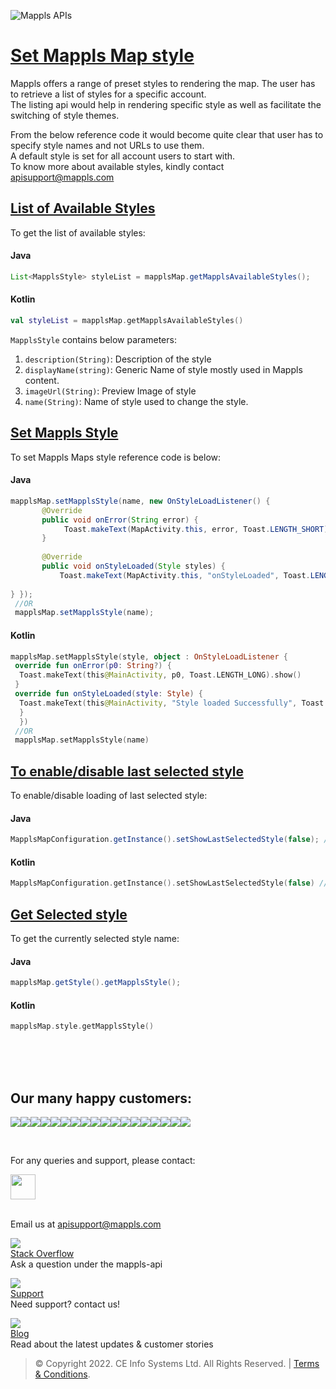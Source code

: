 
![Mappls APIs](https://about.mappls.com/images/mappls-b-logo.svg)


# [Set Mappls Map style](#Set-Mappls-Map-style)

Mappls offers a range of preset styles to rendering the map. The user has to retrieve a list of styles for a specific account.   
The listing api would help in rendering specific style as well as facilitate the switching of style themes.

From the below reference code it would become quite clear that user has to specify style names and not URLs to use them.   
A default style is set for all account users to start with.   
To know more about available styles, kindly contact apisupport@mappls.com


## [List of Available Styles](#list-of-available-styles)

To get the list of available styles:

#### Java
~~~java  
List<MapplsStyle> styleList = mapplsMap.getMapplsAvailableStyles();  
~~~  

#### Kotlin
~~~kotlin  
val styleList = mapplsMap.getMapplsAvailableStyles() 
~~~  

`MapplsStyle` contains below parameters:

1. `description(String)`: Description of the style
2. `displayName(string)`: Generic Name of style mostly used in Mappls content.
3. `imageUrl(String)`: Preview Image of style
4. `name(String)`: Name of style used to change the style.

## [Set Mappls Style](#set-mappls-style)
To set Mappls Maps style reference code is below:
#### Java
~~~java  
mapplsMap.setMapplsStyle(name, new OnStyleLoadListener() {    
       @Override    
       public void onError(String error) {    
            Toast.makeText(MapActivity.this, error, Toast.LENGTH_SHORT).show();    
       }    
    
       @Override    
       public void onStyleLoaded(Style styles) {     
           Toast.makeText(MapActivity.this, "onStyleLoaded", Toast.LENGTH_SHORT).show();    
    
} });  
 //OR
 mapplsMap.setMapplsStyle(name);  
~~~  

#### Kotlin
~~~kotlin  
mapplsMap.setMapplsStyle(style, object : OnStyleLoadListener {  
 override fun onError(p0: String?) {
  Toast.makeText(this@MainActivity, p0, Toast.LENGTH_LONG).show()
 }  
 override fun onStyleLoaded(style: Style) {
  Toast.makeText(this@MainActivity, "Style loaded Successfully", Toast.LENGTH_LONG).show() 
  } 
  }) 
 //OR
 mapplsMap.setMapplsStyle(name)  
~~~  

## [To enable/disable last selected style](#To-enable-last-selected-style)
To enable/disable loading of last selected style:

#### Java
~~~java  
MapplsMapConfiguration.getInstance().setShowLastSelectedStyle(false); //true is enable & false is disable(default value is true) 
~~~
#### Kotlin
~~~kotlin  
MapplsMapConfiguration.getInstance().setShowLastSelectedStyle(false) //true is enable & false is disable(default value is true)  
~~~  

## [Get Selected style](#get-selected-style)
To get the currently selected style name:
#### Java
~~~java  
mapplsMap.getStyle().getMapplsStyle();  
~~~  
#### Kotlin
~~~kotlin  
mapplsMap.style.getMapplsStyle() 
~~~
<br><br><br>

## Our many happy customers:

![](https://www.mapmyindia.com/api/img/logos1/PhonePe.png)![](https://www.mapmyindia.com/api/img/logos1/Arya-Omnitalk.png)![](https://www.mapmyindia.com/api/img/logos1/delhivery.png)![](https://www.mapmyindia.com/api/img/logos1/hdfc.png)![](https://www.mapmyindia.com/api/img/logos1/TVS.png)![](https://www.mapmyindia.com/api/img/logos1/Paytm.png)![](https://www.mapmyindia.com/api/img/logos1/FastTrackz.png)![](https://www.mapmyindia.com/api/img/logos1/ICICI-Pru.png)![](https://www.mapmyindia.com/api/img/logos1/LeanBox.png)![](https://www.mapmyindia.com/api/img/logos1/MFS.png)![](https://www.mapmyindia.com/api/img/logos1/TTSL.png)![](https://www.mapmyindia.com/api/img/logos1/Novire.png)![](https://www.mapmyindia.com/api/img/logos1/OLX.png)![](https://www.mapmyindia.com/api/img/logos1/sun-telematics.png)![](https://www.mapmyindia.com/api/img/logos1/Sensel.png)![](https://www.mapmyindia.com/api/img/logos1/TATA-MOTORS.png)![](https://www.mapmyindia.com/api/img/logos1/Wipro.png)![](https://www.mapmyindia.com/api/img/logos1/Xamarin.png)

<br>

For any queries and support, please contact:

[<img src="https://mmi-api-team.s3.amazonaws.com/Mappls-SDKs/Resources/mappls-logo.png" height="40"/> </p>](https://about.mappls.com/api/)    
Email us at [apisupport@mappls.com](mailto:apisupport@mappls.com)

![](https://www.mapmyindia.com/api/img/icons/stack-overflow.png)    
[Stack Overflow](https://stackoverflow.com/questions/tagged/mappls-api)    
Ask a question under the mappls-api

![](https://www.mapmyindia.com/api/img/icons/support.png)    
[Support](https://about.mappls.com/contact/)    
Need support? contact us!

![](https://www.mapmyindia.com/api/img/icons/blog.png)    
[Blog](http://www.mapmyindia.com/blog/)    
Read about the latest updates & customer stories

> © Copyright 2022. CE Info Systems Ltd. All Rights Reserved. | [Terms & Conditions](https://about.mappls.com/api/terms-&-conditions).